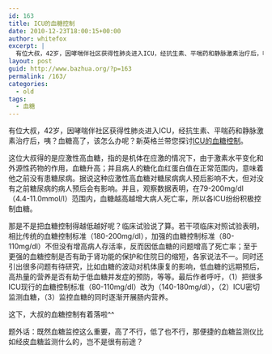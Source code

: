 ```yaml
---
id: 163
title: ICU的血糖控制
date: 2010-12-23T18:00:15+00:00
author: whitefox
excerpt: |
  有位大叔，42岁，因哮喘伴社区获得性肺炎进入ICU，经抗生素、平喘药和静脉激素治疗后，咦？血糖高了，该怎么办呢？
layout: post
guid: http://www.bazhua.org/?p=163
permalink: /163/
categories:
  - old
tags:
  - 血糖
---
```

有位大叔，42岁，因哮喘伴社区获得性肺炎进入ICU，经抗生素、平喘药和静脉激素治疗后，咦？血糖高了，该怎么办呢？新英格兰带您探讨<a href="http://www.nejm.org/doi/full/10.1056/NEJMcp1001115" target="_self">ICU的血糖控制</a>。

这位大叔得的是应激性高血糖，指的是机体在应激的情况下，由于激素水平变化和外源性药物的作用，血糖升高；并且病人的糖化血红蛋白值在正常范围内，意味着他之前没有患糖尿病。据说这种应激性高血糖对糖尿病病人预后影响不大，但对没有之前糖尿病的病人预后会有影响。并且，观察数据表明，在79-200mg/dl（4.4-11.0mmol/l）范围内，血糖越高越增大病人死亡率，所以各ICU纷纷积极控制血糖。

那是不是把血糖控制得越低越好呢？临床试验说了算。若干项临床对照试验表明，相比传统的血糖控制标准（180-200mg/dl），加强的血糖控制标准（80-110mg/dl）不但没有增高病人存活率，反而因低血糖的问题增高了死亡率；至于更强的血糖控制是否有助于肾功能的保护和住院日的缩短，各家说法不一。同时还引出很多问题有待研究，比如血糖的波动对机体康复的影响，低血糖的远期预后，高热量的营养是否有助于低血糖并发症的预防，等等。最后作者呼吁，（1）把很多ICU现行的血糖控制标准（80-110mg/dl）改为（140-180mg/dl），（2）ICU密切监测血糖，（3）监控血糖的同时逐渐开展肠内营养。

这下，大叔的血糖控制有着落啦^^

题外话：既然血糖监控这么重要，高了不行，低了也不行，那便捷的血糖监测仪比如经皮血糖监测什么的，岂不是很有前途？
